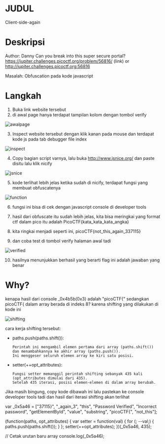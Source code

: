 # JUDUL
Client-side-again

# Deskripsi
Author: Danny
Can you break into this super secure portal? https://jupiter.challenges.picoctf.org/problem/56816/ (link) or http://jupiter.challenges.picoctf.org:56816

Masalah: Obfuscation pada kode javascript

# Langkah
1. Buka link website tersebut
2. di awal page hanya terdapat tampilan kolom dengan tombol verify

![awalpage](https://github.com/user-attachments/assets/9083fefc-27c6-44b4-9d76-86d2d5c1efe9)

3. Inspect website tersebut dengan klik kanan pada mouse dan terdapat kode js pada tab debugger file index

![inspect](https://github.com/user-attachments/assets/055dbbf1-cc1a-4fe8-b47e-5d1c20931bea)


4. Copy bagian script varnya, lalu buka http://www.jsnice.org/ dan paste disitu lalu klik nicify

![jsnice](https://github.com/user-attachments/assets/4960e289-9f8b-4768-9a90-3d87608a6ee5)

5. kode terlihat lebih jelas ketika sudah di nicify, terdapat fungsi yang membuat obfuscatenya 

![function](https://github.com/user-attachments/assets/abdc0fb1-04f0-4257-9126-65431aa9cc9c)

6. fungsi ini bisa di cek dengan javascript console di developer tools



7. hasil dari obfuscate itu sudah lebih jelas, kita bisa meringkai yang format ctf dalam pico itu adalah PicoCTF{kata_kata_kata_angka}

8. kita ringkai menjadi seperti ini, picoCTF{not_this_again_337115}
9. dan coba test di tombol verify halaman awal tadi

![verified](https://github.com/user-attachments/assets/5b66897f-146f-4367-a4c7-388c5c1a6db2)


10. hasilnya menunjukkan berhasil yang berarti flag ini adalah jawaban yang benar

# Why?
kenapa hasil dari console _0x4b5b(0x3) adalah "picoCTF{" sedangkan picoCTF{ dalam array berada di indeks 8? karena shifting yang dilakukan di kode ini

![shifting](https://github.com/user-attachments/assets/9a614f7a-9ec5-401d-b605-cc265d906a49)

cara kerja shifting tersebut:
- paths.push(paths.shift()):

      Perintah ini mengambil elemen pertama dari array (paths.shift()) dan menambahkannya ke akhir array (paths.push()).
      Ini menggeser seluruh elemen array ke kiri satu posisi.

- setter(++opt_attributes):

      Fungsi setter memanggil perintah shifting sebanyak 435 kali (opt_attributes dimulai dari 435).
      Setelah 435 iterasi, posisi elemen-elemen di dalam array berubah.

Jika masih bingung, copy kode dibawah ini lalu pastekan ke console developer tools tadi dan hasil dari iterasi shifting akan terlihat

var _0x5a46 = ["37115}", "_again_3", "this", "Password Verified", "Incorrect password", "getElementById", "value", "substring", "picoCTF{", "not_this"];

(function(paths, opt_attributes) {
  var setter = function(val) {
    for (; --val;) {
      paths.push(paths.shift());
    }
  };
  setter(++opt_attributes);
})(_0x5a46, 435);

// Cetak urutan baru array
console.log(_0x5a46);

